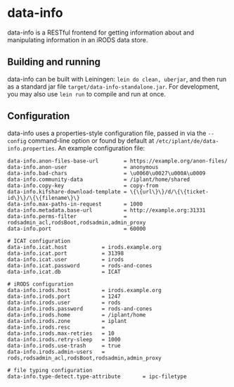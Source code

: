 # data-info

data-info is a RESTful frontend for getting information about and manipulating
information in an iRODS data store.

## Building and running

data-info can be built with Leiningen: `lein do clean, uberjar`, and then run as a standard jar file `target/data-info-standalone.jar`. For development, you may also use `lein run` to compile and run at once.

## Configuration

data-info uses a properties-style configuration file, passed in via the `--config` command-line option or found by default at `/etc/iplant/de/data-info.properties`. An example configuration file:

```properties
data-info.anon-files-base-url        = https://example.org/anon-files/
data-info.anon-user                  = anonymous
data-info.bad-chars                  = \u0060\u0027\u000A\u0009
data-info.community-data             = /iplant/home/shared
data-info.copy-key                   = copy-from
data-info.kifshare-download-template = \{\{url\}\}/d/\{\{ticket-id\}\}/\{\{filename\}\}
data-info.max-paths-in-request       = 1000
data-info.metadata.base-url          = http://example.org:31331
data-info.perms-filter               = rodsadmin_acl,rodsBoot,rodsadmin,admin_proxy
data-info.port                       = 60000

# ICAT configuration
data-info.icat.host           = irods.example.org
data-info.icat.port           = 31398
data-info.icat.user           = irods
data-info.icat.password       = rods-and-cones
data-info.icat.db             = ICAT

# iRODS configuration
data-info.irods.host          = irods.example.org
data-info.irods.port          = 1247
data-info.irods.user          = rods
data-info.irods.password      = rods-and-cones
data-info.irods.home          = /iplant/home
data-info.irods.zone          = iplant
data-info.irods.resc          =
data-info.irods.max-retries   = 10
data-info.irods.retry-sleep   = 1000
data-info.irods.use-trash     = true
data-info.irods.admin-users   = rods,rodsadmin_acl,rodsBoot,rodsadmin,admin_proxy

# file typing configuration
data-info.type-detect.type-attribute       = ipc-filetype
```
